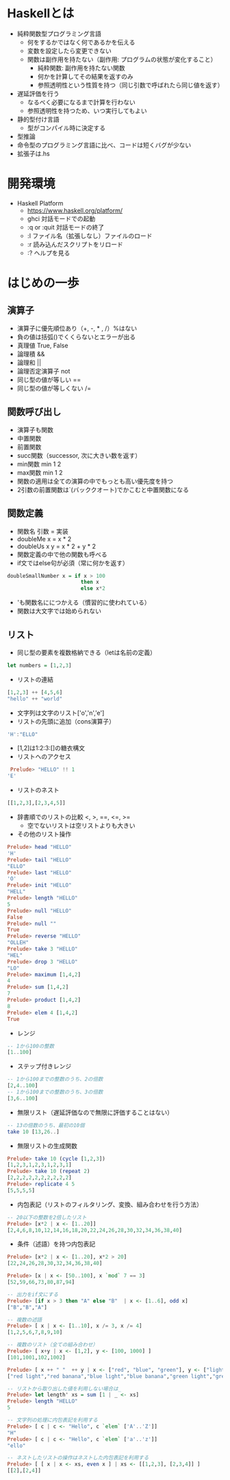 # Haskellとは
 - 純粋関数型プログラミング言語
   - 何をするかではなく何であるかを伝える
   - 変数を設定したら変更できない
   - 関数は副作用を持たない（副作用: プログラムの状態が変化すること）
     - 純粋関数: 副作用を持たない関数
     - 何かを計算してその結果を返すのみ
     - 参照透明性という性質を持つ（同じ引数で呼ばれたら同じ値を返す）
 - 遅延評価を行う
   - なるべく必要になるまで計算を行わない
   - 参照透明性を持つため、いつ実行してもよい
 - 静的型付け言語
   - 型がコンパイル時に決定する
 - 型推論
 - 命令型のプログラミング言語に比べ、コードは短くバグが少ない
 - 拡張子は.hs
 
# 開発環境
 - Haskell Platform
   - https://www.haskell.org/platform/
   - ghci 対話モードでの起動
   - :q or :quit 対話モードの終了
   - :l ファイル名（拡張しなし）ファイルのロード
   - :r 読み込んだスクリプトをリロード
   - :? ヘルプを見る
   
# はじめの一歩
## 演算子
 - 演算子に優先順位あり（+, -, * , /）%はない
 - 負の値は括弧()でくくらないとエラーが出る
 - 真理値 True, False
 - 論理積 &&
 - 論理和 ||
 - 論理否定演算子 not
 - 同じ型の値が等しい ==
 - 同じ型の値が等しくない /=
 
## 関数呼び出し
 - 演算子も関数
 - 中置関数
 - 前置関数 
 - succ関数（successor, 次に大きい数を返す）
 - min関数 min 1 2
 - max関数 min 1 2
 - 関数の適用は全ての演算の中でもっとも高い優先度を持つ
 - 2引数の前置関数は\`(バッククオート)でかこむと中置関数になる
 
## 関数定義
 - 関数名 引数 = 実装
 - doubleMe x = x * 2
 - doubleUs x y = x * 2 + y * 2
 - 関数定義の中で他の関数も呼べる
 - if文ではelse句が必須（常に何かを返す）
```haskell
doubleSmallNumber x = if x > 100
                        then x
                        else x*2
```
 - 'も関数名ににつかえる（慣習的に使われている）
 - 関数は大文字では始められない
 
## リスト
 - 同じ型の要素を複数格納できる（letは名前の定義）
```haskell
let numbers = [1,2,3]
```
 - リストの連結
```haskell
[1,2,3] ++ [4,5,6]
"hello" ++ "world"
```
 - 文字列は文字のリスト['o','n','e']
 - リストの先頭に追加（cons演算子）
 ```haskell
 'H':"ELLO"
 ```
 - [1,2]は1:2:3:[]の糖衣構文
 - リストへのアクセス
```haskell
 Prelude> "HELLO" !! 1
'E'
```
 - リストのネスト
```haskell
[[1,2,3],[2,3,4,5]]
```
 - 辞書順でのリストの比較 <, >, ==, <=, >=
   - 空でないリストは空リストよりも大きい
 - その他のリスト操作
```haskell
Prelude> head "HELLO" 
'H'
Prelude> tail "HELLO" 
"ELLO"
Prelude> last "HELLO" 
'O'
Prelude> init "HELLO" 
"HELL"
Prelude> length "HELLO" 
5
Prelude> null "HELLO" 
False
Prelude> null "" 
True
Prelude> reverse "HELLO" 
"OLLEH"
Prelude> take 3 "HELLO" 
"HEL"
Prelude> drop 3 "HELLO" 
"LO"
Prelude> maximum [1,4,2]
4
Prelude> sum [1,4,2]
7
Prelude> product [1,4,2]
8
Prelude> elem 4 [1,4,2]
True
```
 - レンジ
```haskell
-- 1から100の整数
[1..100]
```
 - ステップ付きレンジ
```haskell
-- 1から100までの整数のうち、2の倍数
[2,4..100]
-- 1から100までの整数のうち、3の倍数
[3,6..100]
```
 - 無限リスト（遅延評価なので無限に評価することはない）
 ```haskell
 -- 13の倍数のうち、最初の10個
 take 10 [13,26..]
 ```
 - 無限リストの生成関数
```haskell
Prelude> take 10 (cycle [1,2,3])
[1,2,3,1,2,3,1,2,3,1]
Prelude> take 10 (repeat 2)
[2,2,2,2,2,2,2,2,2,2]
Prelude> replicate 4 5
[5,5,5,5]
```

 - 内包表記（リストのフィルタリング、変換、組み合わせを行う方法）
```haskell
-- 20以下の整数を2倍したリスト
Prelude> [x*2 | x <- [1..20]]
[2,4,6,8,10,12,14,16,18,20,22,24,26,28,30,32,34,36,38,40]
```
 - 条件（述語）を持つ内包表記
```haskell
Prelude> [x*2 | x <- [1..20], x*2 > 20]
[22,24,26,28,30,32,34,36,38,40]

Prelude> [x | x <- [50..100], x `mod` 7 == 3]
[52,59,66,73,80,87,94]

-- 出力をif文にする
Prelude> [if x > 3 then "A" else "B"  | x <- [1..6], odd x]
["B","B","A"]

-- 複数の述語
Prelude> [ x | x <- [1..10], x /= 3, x /= 4]
[1,2,5,6,7,8,9,10]

-- 複数のリスト（全ての組み合わせ）
Prelude> [ x+y | x <- [1,2], y <- [100, 1000] ]
[101,1001,102,1002]

Prelude> [ x ++ " "  ++ y | x <- ["red", "blue", "green"], y <- ["light", "banana"] ]
["red light","red banana","blue light","blue banana","green light","green banana"]

-- リストから取り出した値を利用しない場合は_
Prelude> let length' xs = sum [1 | _ <- xs]
Prelude> length "HELLO"
5

-- 文字列の処理に内包表記を利用する
Prelude> [ c | c <- "Hello", c `elem` ['A'..'Z']]
"H"
Prelude> [ c | c <- "Hello", c `elem` ['a'..'z']]
"ello"

-- ネストしたリストの操作はネストした内包表記を利用する
Prelude> [ [ x | x <- xs, even x ] | xs <- [[1,2,3], [2,3,4]] ]
[[2],[2,4]]
```
 
